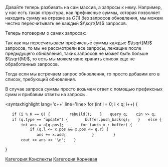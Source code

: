 Давайте теперь разбивать на сам массив, а запросы к нему. Например, у
нас есть такая структура, как префиксные суммы, которая позволяет
находить сумму на отрезке за $O(1)$ без запросов обновления, мы
можем честно пересчитывать ее каждый $\\sqrt{M}$ запросов.

Теперь поговорим о самих запросах:

Так как мы пересчитываем префиксные суммы каждые $\\sqrt{M}$ запросов,
то мы не рассмотрели все запросы, лежащие после предыдущего
обновления, таких запросов не может быть больше $\\sqrt{M}$,
то есть мы можем явно хранить список еще не обработанных запросов.

Тогда если мы встречаем запрос обновления, то просто добавим его в
список, требующий обновления.

В случае запроса суммы просто возьмем ответ с помощью префиксных сумм и
прибавим ответы на запросы.

\<syntaxhighlight lang='c++' line='line\> for (int i = 0; i \< q; i++) {

`   if (i % K == 0) {`
`        rebuild();`
`   }`
`   query q;`
`   cin >> q;`
`   if (q.type == "update") {`
`       buffer.push_back(q);`
`   }`
`   else {`
`       int ans = a[q.pos];`
`       for (auto x : buffer) {`
`           if (q.l <= x.pos && x.pos <= q.r) {`
`              ans += x.add;`
`           } `
`       }`
`       cout << ans << '\n';`
`   }`

}

</syntaxhighlight>

[Категория:Конспекты](Категория:Конспекты "wikilink")
[Категория:Корневая](Категория:Корневая "wikilink")